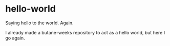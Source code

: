 # hello-world
Saying hello to the world. Again.

I already made a butane-weeks repository to act as a hello world, but here I go again.
